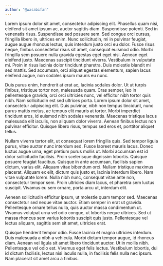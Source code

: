 ```yaml
---
author: "@wasabifan"
---
```


Lorem ipsum dolor sit amet, consectetur adipiscing elit. Phasellus quam nisi, eleifend sit amet ipsum ac, auctor sagittis diam. Suspendisse potenti. Sed in venenatis risus. Suspendisse sed posuere sem. Sed congue orci cursus, fringilla libero in, ultrices enim. Nunc sollicitudin, mi in pulvinar feugiat, augue augue rhoncus lectus, quis interdum justo orci eu dolor. Fusce risus neque, finibus consectetur risus sit amet, consequat euismod odio. Morbi fringilla sem posuere nulla gravida egestas eget eget nisi. Aenean eget eleifend justo. Maecenas suscipit tincidunt viverra. Vestibulum in vulputate mi. Proin in risus lacinia dolor tincidunt pharetra. Duis molestie blandit mi sed mattis. Sed accumsan, orci aliquet egestas elementum, sapien lacus eleifend augue, non sodales ipsum mauris eu nunc. 

Duis purus enim, hendrerit at erat ac, lacinia sodales dolor. Ut ut turpis finibus, tristique tortor non, malesuada quam. Cras semper, leo in pellentesque gravida, orci orci ultricies nunc, vel efficitur nibh tortor quis nibh. Nam sollicitudin est sed ultrices porta. Lorem ipsum dolor sit amet, consectetur adipiscing elit. Duis pulvinar, nibh non tempus tincidunt, nunc purus mattis metus, ac tempus elit mauris at tortor. Morbi imperdiet tincidunt eros, id euismod nibh sodales venenatis. Maecenas tristique lacus malesuada elit iaculis, non aliquam dolor viverra. Aenean finibus lectus non pulvinar efficitur. Quisque libero risus, tempus sed eros et, porttitor aliquet tellus. 

Nullam viverra tortor elit, ut consequat lorem fringilla quis. Sed tempor ligula purus, vitae auctor nunc interdum sed. Fusce laoreet mauris lacus. Donec luctus augue urna, eget pretium purus mollis ut. Morbi accumsan est id dolor sollicitudin facilisis. Proin scelerisque dignissim lobortis. Quisque posuere feugiat faucibus. Quisque in ante accumsan, facilisis sapien dictum, varius elit. Aliquam vitae bibendum orci. Nullam tristique maximus placerat. Aliquam ex elit, dictum quis justo et, lacinia interdum libero. Nam vitae vulputate lorem. Nulla nibh nunc, consequat vitae ante non, consectetur tempor sem. Proin ultricies diam lacus, et pharetra sem luctus suscipit. Vivamus eu sem ornare, porta arcu ut, interdum elit. 

Aenean sollicitudin efficitur ipsum, ut molestie quam tempor sed. Maecenas consectetur sed neque vitae auctor. Etiam semper in erat ut gravida. Pellentesque ornare tellus nulla, quis auctor massa condimentum ut. Vivamus volutpat urna vel odio congue, ut lobortis neque ultrices. Sed ut massa rhoncus sem varius lobortis suscipit quis justo. Pellentesque vel lectus aliquam, sagittis sem sit amet, ultricies erat. 

Quisque hendrerit tempor odio. Fusce lacinia et magna ultricies interdum. Duis malesuada a nibh a vehicula. Morbi dictum tempor augue, id rhoncus diam. Aenean vel ligula sit amet libero tincidunt auctor. Ut in mollis nibh. Pellentesque vel odio est. Vivamus eget felis lectus. Vestibulum lobortis, dui id dictum facilisis, lectus nisi iaculis nulla, in facilisis felis nulla nec ipsum. Nam placerat sit amet arcu a finibus. 

